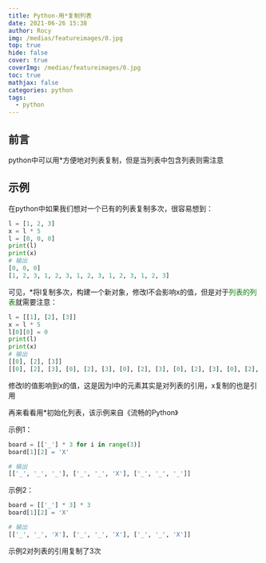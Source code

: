 ```yaml
---
title: Python-用*复制列表
date: 2021-06-26 15:38
author: Rocy
img: /medias/featureimages/0.jpg
top: true
hide: false
cover: true
coverImg: /medias/featureimages/0.jpg
toc: true
mathjax: false
categories: python
tags:
  - python
---
```


## 前言
python中可以用*方便地对列表复制，但是当列表中包含列表则需注意

## 示例
在python中如果我们想对一个已有的列表复制多次，很容易想到：
```python
l = [1, 2, 3]
x = l * 5
l = [0, 0, 0]
print(l)
print(x)
# 输出
[0, 0, 0]
[1, 2, 3, 1, 2, 3, 1, 2, 3, 1, 2, 3, 1, 2, 3]
```
可见，*将l复制多次，构建一个新对象，修改l不会影响x的值，但是对于<font color="green">列表的列表</font>就需要注意：
```python
l = [[1], [2], [3]]
x = l * 5
l[0][0] = 0
print(l)
print(x)
# 输出
[[0], [2], [3]]
[[0], [2], [3], [0], [2], [3], [0], [2], [3], [0], [2], [3], [0], [2], [3]]
```
修改l的值影响到x的值，这是因为l中的元素其实是对列表的引用，x复制的也是引用

再来看看用*初始化列表，该示例来自《流畅的Python》

示例1：
```python
board = [['_'] * 3 for i in range(3)]
board[1][2] = 'X'

# 输出
[['_', '_', '_'], ['_', '_', 'X'], ['_', '_', '_']]

```

示例2：
```python
board = [['_'] * 3] * 3
board[1][2] = 'X'

# 输出
[['_', '_', 'X'], ['_', '_', 'X'], ['_', '_', 'X']]

```
示例2对列表的引用复制了3次

